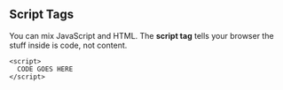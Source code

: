 ## Script Tags

You can mix JavaScript and HTML. The **script tag** tells your browser the stuff inside is code, not content.

```
<script>
  CODE GOES HERE
</script>
```